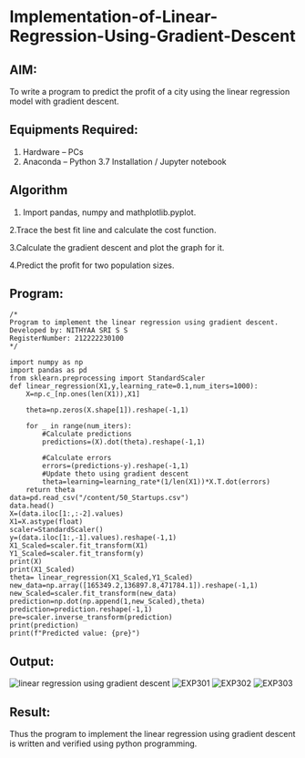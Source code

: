 # Implementation-of-Linear-Regression-Using-Gradient-Descent

## AIM:
To write a program to predict the profit of a city using the linear regression model with gradient descent.

## Equipments Required:
1. Hardware – PCs
2. Anaconda – Python 3.7 Installation / Jupyter notebook

## Algorithm

1. Import pandas, numpy and mathplotlib.pyplot.

 2.Trace the best fit line and calculate the cost function.

 3.Calculate the gradient descent and plot the graph for it.

 4.Predict the profit for two population sizes.
 

## Program:
```
/*
Program to implement the linear regression using gradient descent.
Developed by: NITHYAA SRI S S
RegisterNumber: 212222230100 
*/
```
```
import numpy as np 
import pandas as pd
from sklearn.preprocessing import StandardScaler
def linear_regression(X1,y,learning_rate=0.1,num_iters=1000):
    X=np.c_[np.ones(len(X1)),X1]
    
    theta=np.zeros(X.shape[1]).reshape(-1,1)
    
    for _ in range(num_iters):
        #Calculate predictions
        predictions=(X).dot(theta).reshape(-1,1)
        
        #Calculate errors
        errors=(predictions-y).reshape(-1,1)
        #Update theto using gradient descent
        theta=learning=learning_rate*(1/len(X1))*X.T.dot(errors)
    return theta
data=pd.read_csv("/content/50_Startups.csv")
data.head()
X=(data.iloc[1:,:-2].values)
X1=X.astype(float)
scaler=StandardScaler()
y=(data.iloc[1:,-1].values).reshape(-1,1)
X1_Scaled=scaler.fit_transform(X1)
Y1_Scaled=scaler.fit_transform(y)
print(X)
print(X1_Scaled)
theta= linear_regression(X1_Scaled,Y1_Scaled)
new_data=np.array([165349.2,136897.8,471784.1]).reshape(-1,1)
new_Scaled=scaler.fit_transform(new_data)
prediction=np.dot(np.append(1,new_Scaled),theta)
prediction=prediction.reshape(-1,1)
pre=scaler.inverse_transform(prediction)
print(prediction)
print(f"Predicted value: {pre}")
```

## Output:
![linear regression using gradient descent](sam.png)
![EXP301](https://github.com/ssnithyaasri/Implementation-of-Linear-Regression-Using-Gradient-Descent/assets/119122478/322615f1-2e5f-44ac-bc45-1016d46b99c4)
![EXP302](https://github.com/ssnithyaasri/Implementation-of-Linear-Regression-Using-Gradient-Descent/assets/119122478/f4d08276-bafb-4e43-baf4-e9bb961f084b)
![EXP303](https://github.com/ssnithyaasri/Implementation-of-Linear-Regression-Using-Gradient-Descent/assets/119122478/1ee6b0ab-93cc-4e20-9313-df5210419574)





## Result:
Thus the program to implement the linear regression using gradient descent is written and verified using python programming.

